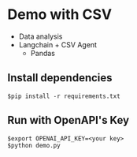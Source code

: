 # Demo with CSV
* Data analysis
* Langchain + CSV Agent 
  * Pandas


## Install dependencies
```
$pip install -r requirements.txt
```

## Run with OpenAPI's Key
```
$export OPENAI_API_KEY=<your key>
$python demo.py
```